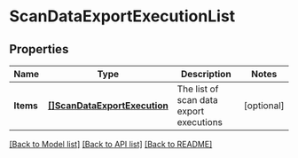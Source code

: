 # ScanDataExportExecutionList

## Properties

Name | Type | Description | Notes
------------ | ------------- | ------------- | -------------
**Items** | [**[]ScanDataExportExecution**](ScanDataExportExecution.md) | The list of scan data export executions | [optional] 

[[Back to Model list]](../README.md#documentation-for-models) [[Back to API list]](../README.md#documentation-for-api-endpoints) [[Back to README]](../README.md)


